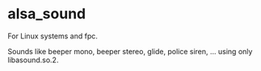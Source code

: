 # alsa_sound

For Linux systems and fpc.

Sounds like beeper mono, beeper stereo, glide, police siren, ... using only libasound.so.2.
